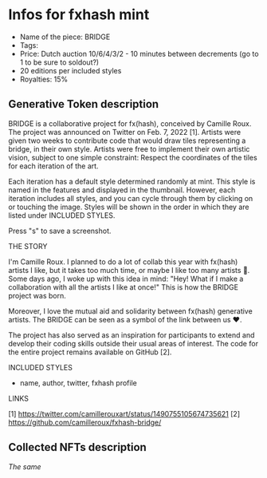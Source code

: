 # Infos for fxhash mint

- Name of the piece: BRIDGE
- Tags: 
- Price: Dutch auction 10/6/4/3/2 - 10 minutes between decrements (go to 1 to be sure to soldout?)
- 20 editions per included styles 
- Royalties: 15%

## Generative Token description

BRIDGE is a collaborative project for fx(hash), conceived by Camille Roux. The project was announced on Twitter on Feb. 7, 2022 [1]. Artists were given two weeks to contribute code that would draw tiles representing a bridge, in their own style. Artists were free to implement their own artistic vision, subject to one simple constraint: Respect the coordinates of the tiles for each iteration of the art. 

Each iteration has a default style determined randomly at mint. This style is named in the features and displayed in the thumbnail. However, each iteration includes all styles, and you can cycle through them by clicking on or touching the image. Styles will be shown in the order in which they are listed under INCLUDED STYLES.

Press "s" to save a screenshot.

THE STORY

I'm Camille Roux. I planned to do a lot of collab this year with fx(hash) artists I like, but it takes too much time, or maybe I like too many artists 🤣. Some days ago, I woke up with this idea in mind: "Hey! What if I make a collaboration with all the artists I like at once!" This is how the BRIDGE project was born.

Moreover, I love the mutual aid and solidarity between fx(hash) generative artists. The BRIDGE can be seen as a symbol of the link between us ♥️.

The project has also served as an inspiration for participants to extend and develop their coding skills outside their usual areas of interest. The code for the entire project remains available on GitHub [2].

INCLUDED STYLES

- name, author, twitter, fxhash profile

LINKS

[1] https://twitter.com/camillerouxart/status/1490755105674735621
[2] https://github.com/camilleroux/fxhash-bridge/

## Collected NFTs description
*The same*
